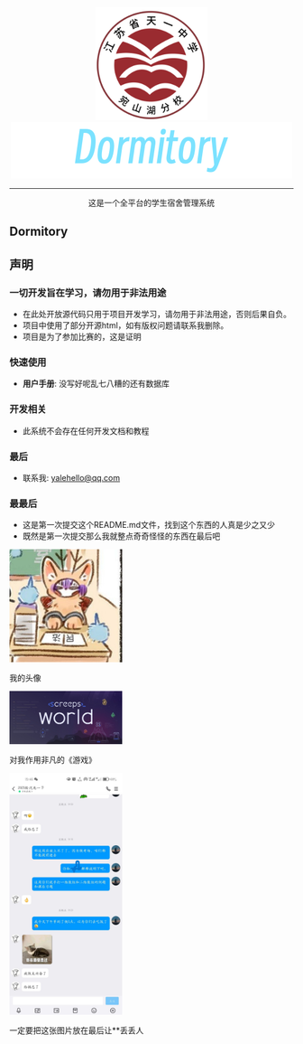 <div align="center">
   <img width="200" src="template\img\doc\school.png" alt="logo"></br>
   <img width="500" src="template\img\doc\title.png" alt="logo"></br>

   ----

   这是一个全平台的学生宿舍管理系统
</div>

## Dormitory
## 声明
### 一切开发旨在学习，请勿用于非法用途
- 在此处开放源代码只用于项目开发学习，请勿用于非法用途，否则后果自负。
- 项目中使用了部分开源html，如有版权问题请联系我删除。
- 项目是为了参加比赛的，这是证明
### 快速使用
- **用户手册**: 没写好呢乱七八糟的还有数据库
### 开发相关
- 此系统不会存在任何开发文档和教程
### 最后
- 联系我: yalehello@qq.com
### 最最后
- 这是第一次提交这个README.md文件，找到这个东西的人真是少之又少
- 既然是第一次提交那么我就整点奇奇怪怪的东西在最后吧

<div>
  <img width="200" src="template\img\doc\hand.jpg" alt="logo"></br>
  <p>我的头像<P>
  <img width="200" src="template\img\doc\screeps.jpg" alt="logo"></br>
  <p>对我作用非凡的《游戏》<P>
  <img width="200" src="template\img\doc\gege.jpg" alt="logo"></br>
  <p>一定要把这张图片放在最后让**丢丢人<P>
</div>